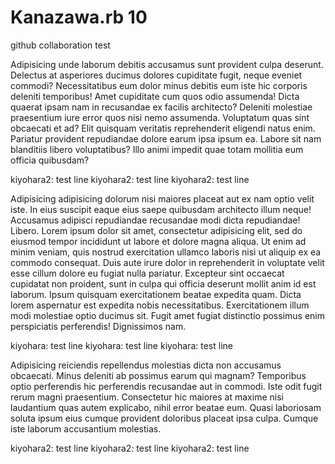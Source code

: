 Kanazawa.rb 10
==============

github collaboration test

Adipisicing unde laborum debitis accusamus sunt provident culpa deserunt. Delectus at asperiores ducimus dolores cupiditate fugit, neque eveniet commodi? Necessitatibus eum dolor minus debitis eum iste hic corporis deleniti temporibus!
Amet cupiditate cum quos odio assumenda! Dicta quaerat ipsam nam in recusandae ex facilis architecto? Deleniti molestiae praesentium iure error quos nisi nemo assumenda. Voluptatum quas sint obcaecati et ad?
Elit quisquam veritatis reprehenderit eligendi natus enim. Pariatur provident repudiandae dolore earum ipsa ipsum ea. Labore sit nam blanditiis libero voluptatibus? Illo animi impedit quae totam mollitia eum officia quibusdam?

kiyohara2: test line
kiyohara2: test line
kiyohara2: test line

Adipisicing adipisicing dolorum nisi maiores placeat aut ex nam optio velit iste. In eius suscipit eaque eius saepe quibusdam architecto illum neque! Accusamus adipisci repudiandae recusandae modi dicta repudiandae! Libero.
Lorem ipsum dolor sit amet, consectetur adipisicing elit, sed do eiusmod tempor incididunt ut labore et dolore magna aliqua. Ut enim ad minim veniam, quis nostrud exercitation ullamco laboris nisi ut aliquip ex ea commodo consequat. Duis aute irure dolor in reprehenderit in voluptate velit esse cillum dolore eu fugiat nulla pariatur. Excepteur sint occaecat cupidatat non proident, sunt in culpa qui officia deserunt mollit anim id est laborum.
Ipsum quisquam exercitationem beatae expedita quam. Dicta lorem aspernatur est expedita nobis necessitatibus. Exercitationem illum modi molestiae optio ducimus sit. Fugit amet fugiat distinctio possimus enim perspiciatis perferendis! Dignissimos nam.

kiyohara: test line
kiyohara: test line
kiyohara: test line

Adipisicing reiciendis repellendus molestias dicta non accusamus obcaecati. Minus deleniti ab possimus earum qui magnam? Temporibus optio perferendis hic perferendis recusandae aut in commodi. Iste odit fugit rerum magni praesentium.
Consectetur hic maiores at maxime nisi laudantium quas autem explicabo, nihil error beatae eum. Quasi laboriosam soluta ipsum eius cumque provident doloribus placeat ipsa culpa. Cumque iste laborum accusantium molestias.

kiyohara2: test line
kiyohara2: test line
kiyohara2: test line
